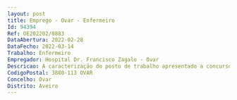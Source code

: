 ```yaml
--- 
layout: post
title: Emprego - Ovar - Enfermeiro
Id: 94394
Ref: OE202202/0883
DataAbertura: 2022-02-28
DataFecho: 2022-03-14
Trabalho: Enfermeiro
Empregador: Hospital Dr. Francisco Zagalo - Ovar
Descricao: A caracterização do posto de trabalho apresentado a concurso é a que consta do mapa de pessoal em vigor e corresponde ao conteúdo funcional da categoria de enfermeira, da carreira especial de enfermagem, inerente às qualificações e competências da respetiva profissão, nos termos definidos no artigo 9.º do Decreto Lei n.º 248 2009, de 22 de setembro, na sua atual redação.
CodigoPostal: 3880-113 OVAR
Concelho: Ovar
Distrito: Aveiro
--- 
```

